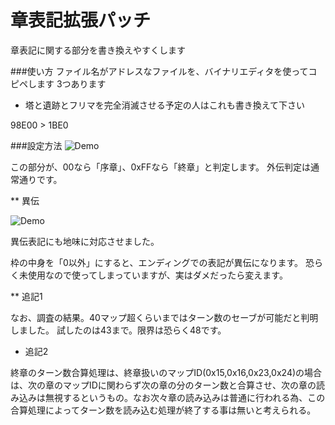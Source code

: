 # 章表記拡張パッチ
章表記に関する部分を書き換えやすくします

###使い方
ファイル名がアドレスなファイルを、バイナリエディタを使ってコピペします
3つあります

* 塔と遺跡とフリマを完全消滅させる予定の人はこれも書き換えて下さい

98E00 > 1BE0

###設定方法
![Demo](https://github.com/ngmansion/FE8/blob/master/gaidengaiden/RcAMMhy.png)

この部分が、00なら「序章」、0xFFなら「終章」と判定します。
外伝判定は通常通りです。

** 異伝

![Demo](https://github.com/ngmansion/FE8/blob/master/gaidengaiden/ovYj0Xo.png)

異伝表記にも地味に対応させました。

枠の中身を「0以外」にすると、エンディングでの表記が異伝になります。
恐らく未使用なので使ってしまっていますが、実はダメだったら変えます。

** 追記1

なお、調査の結果。40マップ超くらいまではターン数のセーブが可能だと判明しました。
試したのは43まで。限界は恐らく48です。

* 追記2

終章のターン数合算処理は、終章扱いのマップID(0x15,0x16,0x23,0x24)の場合は、次の章のマップIDに関わらず次の章の分のターン数と合算させ、次の章の読み込みは無視するというもの。なお次々章の読み込みは普通に行われる為、この合算処理によってターン数を読み込む処理が終了する事は無いと考えられる。
